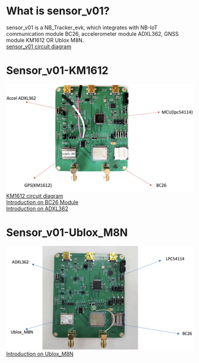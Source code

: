 # What is sensor_v01?
sensor_v01 is a NB_Tracker_evk, which integrates with NB-IoT communication module BC26, accelerometer module ADXL362, GNSS module KM1612 OR Ublox M8N.\
[sensor_v01 circuit diagram]()
# Sensor_v01-KM1612
![FAILED!](../Figures/sensor_v01_hardware1.JPEG)
[KM1612 circuit diagram]()\
[Introduction on BC26 Module]()\
[Introduction on ADXL362]()
# Sensor_v01-Ublox_M8N
![FAILED!](../Figures/sensor_v01_hardware2.JPEG)
[Introduction on Ublox_M8N]()
